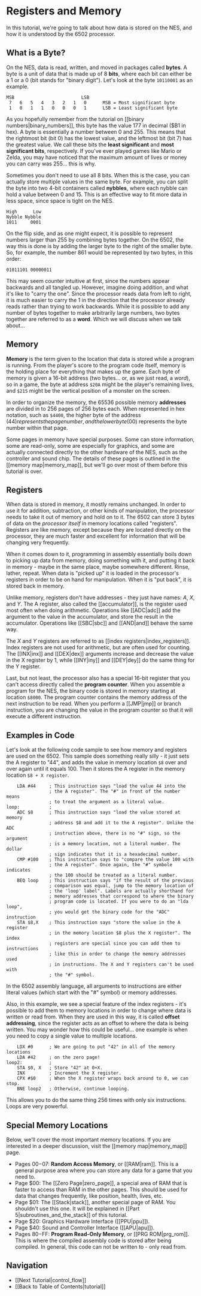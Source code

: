 Registers and Memory
====================
In this tutorial, we're going to talk about how data is stored on the NES, and
how it is understood by the 6502 processor.


What is a Byte?
---------------
On the NES, data is read, written, and moved in packages called **bytes**.
A byte is a unit of data that is made up of 8 **bits**, where each bit can either
be a 1 or a 0 (bit stands for "binary digit"). Let's look at the byte
```10110001``` as an example.

    MSB                         LSB
     7   6   5   4   3   2   1   0      MSB = Most significant byte
     1   0   1   1   0   0   0   1      LSB = Least significant byte

As you hopefully remember from the tutorial on [[binary numbers|binary_numbers]],
this byte has the value 177 in decimal ($B1 in hex). A byte is essentially a
number between 0 and 255. This means that the rightmost bit (bit 0) has the
lowest value, and the leftmost bit (bit 7) has the greatest value. We call
these bits the **least significant** and **most significant bits**, respectively.
If you've ever played games like Mario or Zelda, you may have noticed that the
maximum amount of lives or money you can carry was 255... this is why.

Sometimes you don't need to use all 8 bits. When this is the case, you can
actually store multiple values in the same byte. For example, you can split
the byte into two 4-bit containers called **nybbles**, where each nybble
can hold a value between 0 and 15. This is an effective way to fit more data
in less space, since space is tight on the NES.

    High      Low
    Nybble Nybble
    1011     0001

On the flip side, and as one might expect, it is possible to represent numbers
larger than 255 by combining bytes together. On the 6502, the way this is done
is by adding the larger byte to the right of the smaller byte. So, for example,
the number 861 would be represented by two bytes, in this order: 

    01011101 00000011

This may seem counter intuitive at first, since the numbers appear backwards
and all tangled up. However, imagine doing addition, and what it's like to
"carry the one". Since the processor reads data from left to right, it
is much easier to carry the 1 in the direction that the processor already reads
rather than trying to work backwards. While it is possible to add any number
of bytes together to make arbitrarily large numbers, two bytes together are
referred to as a **word**. Which we will discuss when we talk about...


Memory
------
**Memory** is the term given to the location that data is stored while a program
is running. From the player's score to the program code itself, memory is the
holding place for everything that makes up the game. Each byte of memory is
given a 16-bit address (two bytes... or, as we just read, a *word*), so in a
game, the byte at address ```$20A``` might be the player's remaining lives, and
```$215``` might be the vertical position of a monster on the screen.

In order to organize the memory, the 65536 possible memory **addresses** are
divided in to 256 pages of 256 bytes each. When represented in hex notation,
such as ```$4400```, the higher byte of the address ($44) represents the page
number, and the lower byte ($00) represents the byte number within that page.

Some pages in memory have special purposes. Some can store information, some are
read-only, some are especially for graphics, and some are actually connected
directly to the other hardware of the NES, such as the controller and sound
chip. The details of these pages is outlined in the [[memory map|memory_map]],
but we'll go over most of them before this tutorial is over.


Registers
---------
When data is stored in memory, it mostly remains unchanged. In order to use it
for addition, subtraction, or other kinds of manipulation, the processor needs
to take it out of memory and hold on to it. The 6502 can store 3 bytes
of data on the *processor itself* in memory locations called "registers".
Registers are like memory, except because they are located directly on the
processor, they are much faster and excellent for information that will be
changing very frequently.

When it comes down to it, programming in assembly essentially boils down to
picking up data from memory, doing something with it, and putting it back in
memory - maybe in the same place, maybe somewhere different. Rinse, lather,
repeat. When data is "picked up" it is loaded in the processor's registers in
order to be on hand for manipulation. When it is "put back", it is stored
back in memory.

Unlike memory, registers don't have addresses - they just have names: *A*, *X*,
and *Y*. The A register, also called the [[accumulator]], is the register used
most often when doing arithmetic. Operations like [[ADC|adc]] add the argument
to the value in the accumulator, and store the result in the accumulator.
Operations like [[SBC|sbc]] and [[AND|and]] behave the same way.

The *X* and *Y* registers are referred to as [[index registers|index_registers]].
Index registers are not used for arithmetic, but are often used for counting.
The [[INX|inx]] and [[DEX|dex]] arguments increase and decrease the value in the
X register by 1, while [[INY|iny]] and [[DEY|dey]] do the same thing for the
Y register.

Last, but not least, the processor also has a special 16-bit register that you
can't access directly called the **program counter**. When you assemble a program
for the NES, the binary code is stored in memory starting at location
```$8000```. The program counter contains the memory address of the next
instruction to be read. When you perform a [[JMP|jmp]] or branch instruction,
you are changing the value in the program counter so that it will execute a
different instruction.


Examples in Code
----------------
Let's look at the following code sample to see how memory and registers are
used on the 6502. This sample does something really silly - it just sets the
A register to "44", and adds the value in memory location ```$8``` over and
over again until it equals 100. Then it stores the A register in the memory
location ```$8 + X register```.

        LDA #44     ; This instruction says "load the value 44 into the
                    ; the A register". The "#" in front of the number means
                    ; to treat the argument as a literal value.
    loop:           ; 
        ADC $8      ; This instruction says "load the value stored at memory
                    ; address $8 and add it to the A register". Unlike the ADC
                    ; instruction above, there is no "#" sign, so the argument
                    ; is a memory location, not a literal number. The dollar
                    ; sign indicates that it is a hexadecimal number.
        CMP #100    ; This instruction says to "compare the value 100 with
                    ; the A register". Once again, the "#" symbole indicates
                    ; the 100 should be treated as a literal number.
        BEQ loop    ; This instruction says "if the result of the previous
                    ; comparison was equal, jump to the memory location of
                    ; the 'loop' label". Labels are actually shorthand for
                    ; memory addresses that correspond to where the binary
                    ; program code is located. If you were to do an "lda loop",
                    ; you would get the binary code for the "ADC" instruction
        STA $8,X    ; This instruction says "store the value in the A register
                    ; in the memory location $8 plus the X register". The index
                    ; registers are special since you can add them to instructions
                    ; like this in order to change the memory addresses used
                    ; in instructions. The X and Y registers can't be used with
                    ; the "#" symbol.

In the 6502 assembly language, all arguments to instructions are either literal
values (which start with the "#" symbol) or memory addresses.

Also, in this example, we see a special feature of the index registers - it's
possible to add them to memory locations in order to change where data is
written or read from. When they are used in this way, it is called **offset
addressing**, since the register acts as an offset to where the data is being
written. You may wonder how this could be useful... one example is when you need
to copy a single value to multiple locations.

        LDX #0      ; We are going to put "42" in all of the memory locations
        LDA #42     ; on the zero page!
    loop2:          ;
        STA $0, X   ; Store "42" at 0+X.
        INX         ; Increment the X register.
        CPX #$0     ; When the X register wraps back around to 0, we can stop.
        BNE loop2   ; Otherwise, continue looping.

This allows you to do the same thing 256 times with only six instructions. Loops
are very powerful.


Special Memory Locations
------------------------
Below, we'll cover the most important memory locations. If you are interested
in a deeper discussion, visit the [[memory map|memory_map]] page.

 * Pages $00-$07: **Random Access Memory**, or [[RAM|ram]]. This is a general
   purpose area where you can store any data for a game that you need to.
 * Page $00: The [[Zero Page|zero_page]], a special area of RAM that is faster
   to access than RAM in the other pages. This should be used for data that
   changes frequently, like position, health, lives, etc.
 * Page $01: The [[Stack|stack]], another special page of RAM. You shouldn't use
   this one. It will be explained in [[Part 5|subroutines_and_the_stack]] of
   this tutorial.
 * Page $20: Graphics Hardware Interface ([[PPU|ppu]]).
 * Page $40: Sound and Controller Interface ([[APU|apu]]).
 * Pages $80-$FF: **Program Read-Only Memory**, or [[PRG ROM|prg_rom]]. This is
   where the compiled assembly code is stored after being compiled. In general,
   this code can not be written to - only read from.
   

Navigation
----------
 * [[Next Tutorial|control_flow]]
 * [[Back to Table of Contents|tutorial]]

